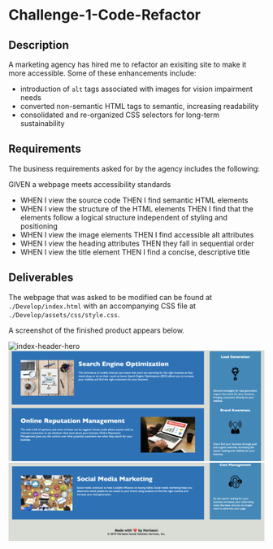 # Challenge-1-Code-Refactor


## Description

A marketing agency has hired me to refactor an exisiting site to make it more accessible. Some of these enhancements include:

- introduction of ```alt``` tags associated with images for vision impairment needs
- converted non-semantic HTML tags to semantic, increasing readability
- consolidated and re-organized CSS selectors for long-term sustainability


## Requirements

The business requirements asked for by the agency includes the following:

GIVEN a webpage meets accessibility standards
- WHEN I view the source code
  THEN I find semantic HTML elements
- WHEN I view the structure of the HTML elements
  THEN I find that the elements follow a logical structure independent of styling
  and positioning
- WHEN I view the image elements
  THEN I find accessible alt attributes
- WHEN I view the heading attributes
  THEN they fall in sequential order
- WHEN I view the title element
  THEN I find a concise, descriptive title


## Deliverables

The webpage that was asked to be modified can be found at ```./Develop/index.html``` with an accompanying CSS file at ```./Develop/assets/css/style.css```.

A screenshot of the finished product appears below. 

![index-header-hero](Develop/assets/images/index-header-hero.png)
![index-content-aside](Develop/assets/images/index-content-aside.png)
![index-content-footer](Develop/assets/images/index-content-footer.png)
